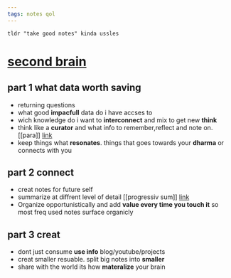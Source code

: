 ```yaml
---
tags: notes qol
---
```

    tldr "take good notes" kinda ussles
# [second brain](https://fortelabs.co/blog/basboverview/)
## part 1 what data worth saving
- returning questions
- what good **impacfull** data do i have accses to
- wich knowledge do i want to **interconnect** and mix to get new **think**
- think like a **curator** and what info to remember,reflect and note on. [[para]] [link](https://fortelabs.co/blog/para/)
- keep things what **resonates**. things that goes towards your **dharma** or connects with you

## part 2 connect
- creat notes for future self
- summarize at diffrent level of detail [[progressiv sum]] [link](https://fortelabs.co/blog/progressive-summarization-a-practical-technique-for-designing-discoverable-notes/)
- Organize opportunistically and add **value every time you touch it** so most freq used notes surface organicly
## part 3 creat
- dont just consume **use info** blog/youtube/projects
- creat smaller resuable. split big notes into **smaller**
- share with the world its how **materalize** your brain